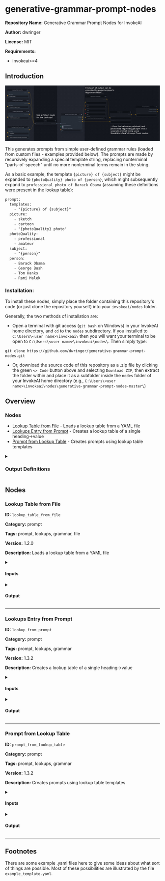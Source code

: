 # generative-grammar-prompt-nodes

**Repository Name:** Generative Grammar Prompt Nodes for InvokeAI

**Author:** dwringer

**License:** MIT

**Requirements:**
- invokeai>=4

## Introduction
![lookups usage example graph](https://raw.githubusercontent.com/dwringer/generative-grammar-prompt-nodes/main/lookuptables_usage.jpg)

This generates prompts from simple user-defined grammar rules (loaded
from custom files - examples provided below). The prompts are made by
recursively expanding a special template string, replacing nonterminal
"parts-of-speech" until no more nonterminal terms remain in the
string.

As a basic example, the template `{picture} of {subject}` might be
expanded to `{photoQuality} photo of {person}`, which might
subsequently expand to `professional photo of Barack Obama` (assuming
these definitions were present in the lookup table):

```
prompt:
  templates:
    - "{picture} of {subject}"
  picture:
    - sketch
    - cartoon
    - "{photoQuality} photo"
  photoQuality:
    - professional
    - amateur
  subject:
    - "{person}"
  person:
    - Barack Obama
    - George Bush
    - Tom Hanks
    - Rami Malek
```

### Installation:

To install these nodes, simply place the folder containing this
repository's code (or just clone the repository yourself) into your
`invokeai/nodes` folder.

Generally, the two methods of installation are:

- Open a terminal with git access (`git bash` on Windows) in
your InvokeAI home directory, and `cd` to the `nodes`
subdirectory. If you installed to `C:\Users\<user
name>\invokeai\` then you will want your terminal to be open to
`C:\Users\<user name>\invokeai\nodes\`.  Then simply type:
```
git clone https://github.com/dwringer/generative-grammar-prompt-nodes.git
```

- Or, download the source code of this repository as a .zip file by
clicking the green `<> Code` button above and selecting `Download
ZIP`, then extract the folder within and place it as a subfolder
inside the `nodes` folder of your InvokeAI home directory (e.g.,
`C:\Users\<user name>\invokeai\nodes\generative-grammar-prompt-nodes-master\`)

## Overview
### Nodes
- [Lookup Table from File](#lookup-table-from-file) - Loads a lookup table from a YAML file
- [Lookups Entry from Prompt](#lookups-entry-from-prompt) - Creates a lookup table of a single heading->value
- [Prompt from Lookup Table](#prompt-from-lookup-table) - Creates prompts using lookup table templates

<details>
<summary>

### Output Definitions

</summary>

- `LookupTableOutput` - Output definition with 1 fields
- `HalvedPromptOutput` - Output definition with 4 fields
</details>

## Nodes
### Lookup Table from File
**ID:** `lookup_table_from_file`

**Category:** prompt

**Tags:** prompt, lookups, grammar, file

**Version:** 1.2.0

**Description:** Loads a lookup table from a YAML file

<details>
<summary>

#### Inputs

</summary>

| Name | Type | Description | Default |
| ---- | ---- | ----------- | ------- |
| `file_path` | `str` | Path to lookup table YAML file | None |


</details>

<details>
<summary>

#### Output

</summary>

**Type:** `LookupTableOutput`

| Name | Type | Description |
| ---- | ---- | ----------- |
| `lookups` | `str` | The output lookup table |


</details>

---
### Lookups Entry from Prompt
**ID:** `lookup_from_prompt`

**Category:** prompt

**Tags:** prompt, lookups, grammar

**Version:** 1.3.2

**Description:** Creates a lookup table of a single heading->value

<details>
<summary>

#### Inputs

</summary>

| Name | Type | Description | Default |
| ---- | ---- | ----------- | ------- |
| `heading` | `str` | Heading for the lookup table entry | None |
| `lookup` | `str` | The entry to place under Heading in the lookup table |  |


</details>

<details>
<summary>

#### Output

</summary>

**Type:** `LookupTableOutput`

| Name | Type | Description |
| ---- | ---- | ----------- |
| `lookups` | `str` | The output lookup table |


</details>

---
### Prompt from Lookup Table
**ID:** `prompt_from_lookup_table`

**Category:** prompt

**Tags:** prompt, lookups, grammar

**Version:** 1.3.2

**Description:** Creates prompts using lookup table templates

<details>
<summary>

#### Inputs

</summary>

| Name | Type | Description | Default |
| ---- | ---- | ----------- | ------- |
| `lookups` | `Union[(str, list[str])]` | Lookup table(s) containing template(s) (JSON) | [] |
| `remove_negatives` | `bool` | Whether to strip out text between [] | False |
| `strip_parens_probability` | `float` | Probability of removing attention group weightings | 0.0 |
| `resolutions` | `Union[(str, list[str])]` | JSON structure of substitutions by id by tag | [] |
| `resolutions_dict` | `dict` | Private field for id substitutions dict cache | {} |


</details>

<details>
<summary>

#### Output

</summary>

**Type:** `HalvedPromptOutput`

| Name | Type | Description |
| ---- | ---- | ----------- |
| `prompt` | `str` | The output prompt |
| `part_a` | `str` | First part of the output prompt |
| `part_b` | `str` | Second part of the output prompt |
| `resolutions` | `str` | JSON dict of [tagname,id] resolutions |


</details>

---

## Footnotes
There are some example .yaml files here to give some ideas about what
sort of things are possible. Most of these possibilities are
illustrated by the file `example_template.yaml`.

